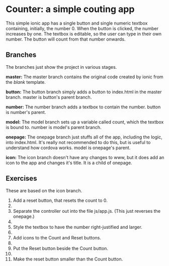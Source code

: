 # Counter: a simple couting app
This simple ionic app has a single button and single numeric textbox containing, initially, the number 0.
When the button is clicked, the number increases by one.
The textbox is editable, so the user can type in their own number.
The button will count from that number onwards.

## Branches
The branches just show the project in various stages.

**master:** The master branch contains the original code created by ionic from the *blank* template.

**button:** The button branch simply adds a button to index.html in the master branch. master is button's parent branch.

**number:** The number branch adds a textbox to contain the number. button is number's parent.

**model:** The model branch sets up a variable called count, which the textbox is bound to. number is model's parent branch.

**onepage:** The onepage branch just stuffs all of the app, including the logic, into index.html. It's really not recommended to do this, but is useful to understand how cordova works. model is onepage's parent.

**icon:** The icon branch doesn't have any changes to www, but it does add an icon to the app and changes it's title. It is a child of onepage.

## Exercises
These are based on the icon branch.

1. Add a reset button, that resets the count to 0.
2. 
2. Separate the controller out into the file js/app.js. (This just reverses the onepage.)
3. 
3. Style the textbox to have the number right-justified and larger.
4. 
4. Add icons to the Count and Reset buttons.
5. 
5. Put the Reset button beside the Count button.
6. 
6. Make the reset button smaller than the Count button.

